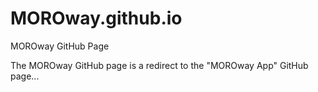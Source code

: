 # MOROway.github.io
MOROway GitHub Page

The MOROway GitHub page is a redirect to the "MOROway App" GitHub page...
